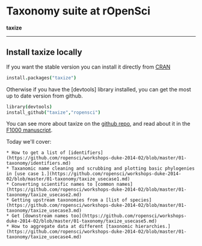 # Taxonomy suite at rOpenSci

__taxize__

---

## Install taxize locally

If you want the stable version you can install it directly from [CRAN](cran.r-project.org/)

```coffee
install.packages("taxize")
```

Otherwise if you have the [devtools] library installed, you can get the most up to date version from github.

```coffee
library(devtools)
install_github("taxize","ropensci")
```

You can see more about taxize on the [github repo](http://www.github.com/ropensci/taxize), and read about it in the [F1000 manuscript](http://dx.doi.org/10.12688/f1000research.2-191.v2).

Today we'll cover:

    * How to get a list of [identifiers](https://github.com/ropensci/workshops-duke-2014-02/blob/master/01-taxonomy/identifiers.md)
    * Taxanomic name cleaning and scrubbing and plotting basic phylogenies in [use case 1.](https://github.com/ropensci/workshops-duke-2014-02/blob/master/01-taxonomy/taxize_usecase1.md)
    * Converting scientific names to [common names](https://github.com/ropensci/workshops-duke-2014-02/blob/master/01-taxonomy/taxize_usecase2.md)
    * Getting upstream taxonomies from a [list of species](https://github.com/ropensci/workshops-duke-2014-02/blob/master/01-taxonomy/taxize_usecase3.md)
    * Get [downstream names too](https://github.com/ropensci/workshops-duke-2014-02/blob/master/01-taxonomy/taxize_usecase5.md)
    * How to aggregate data at different [taxonomic hierarchies.](https://github.com/ropensci/workshops-duke-2014-02/blob/master/01-taxonomy/taxize_usecase4.md)

